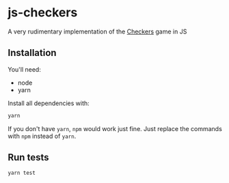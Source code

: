 # js-checkers
A very rudimentary implementation of the [Checkers](https://en.wikipedia.org/wiki/English_draughts)
game in JS

## Installation

You'll need:
- node
- yarn

Install all dependencies with:

```sh
yarn
```

If you don't have `yarn`, `npm` would work just fine. Just replace the commands
with `npm` instead of `yarn`.

## Run tests

```sh
yarn test
```
